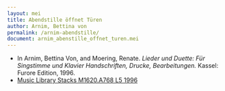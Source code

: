 ```yaml
---
layout: mei
title: Abendstille öffnet Türen
author: Arnim, Bettina von
permalink: /arnim-abendstille/
document: arnim_abenstille_offnet_turen.mei
---
```


- In Arnim, Bettina Von, and Moering, Renate. *Lieder und Duette: Für Singstimme und Klavier Handschriften, Drucke, Bearbeitungen.* Kassel: Furore Edition, 1996. 
- <a href="https://tufts-primo.hosted.exlibrisgroup.com/permalink/f/bnf7qa/01TUN_ALMA2180485300003851" target="_blank">Music Library Stacks M1620.A768 L5 1996</a>
